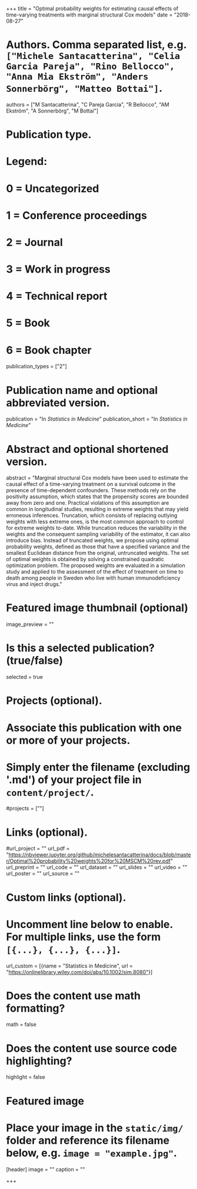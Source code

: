 +++
title = "Optimal probability weights for estimating causal effects of time-varying treatments with marginal structural Cox models"
date = "2018-08-27"

# Authors. Comma separated list, e.g. `["Michele Santacatterina", "Celia Garcia Pareja", "Rino Bellocco", "Anna Mia Ekström", "Anders Sonnerbörg", "Matteo Bottai"]`.
authors = ["M Santacatterina", "C Pareja Garcia", "R Bellocco", "AM Ekström", "A Sonnerbörg", "M Bottai"]

# Publication type.
# Legend:
# 0 = Uncategorized
# 1 = Conference proceedings
# 2 = Journal
# 3 = Work in progress
# 4 = Technical report
# 5 = Book
# 6 = Book chapter
publication_types = ["2"]

# Publication name and optional abbreviated version.
publication = "In *Statistics in Medicine*"
publication_short = "In *Statistics in Medicine*"

# Abstract and optional shortened version.
abstract = "Marginal structural Cox models have been used to estimate the causal effect of a time-varying treatment on a survival outcome in the presence of time-dependent confounders. These methods rely on the positivity assumption, which states that the propensity scores are bounded away from zero and one. Practical violations of this assumption are common in longitudinal studies, resulting in extreme weights that may yield erroneous inferences. Truncation, which consists of replacing outlying weights with less extreme ones, is the most common approach to control for extreme weights to-date. While truncation reduces the variability in the weights and the consequent sampling variability of the estimator, it can also introduce bias. Instead of truncated weights, we propose using optimal probability weights, defined as those that have a specified variance and the smallest Euclidean distance from the original, untruncated weights. The set of optimal weights is obtained by solving a constrained quadratic optimization problem. The proposed weights are evaluated in a simulation study and applied to the assessment of the effect of treatment on time to death among people in Sweden who live with human immunodeficiency virus and inject drugs."

# Featured image thumbnail (optional)
image_preview = ""

# Is this a selected publication? (true/false)
selected = true

# Projects (optional).
#   Associate this publication with one or more of your projects.
#   Simply enter the filename (excluding '.md') of your project file in `content/project/`.
#projects = [""]

# Links (optional).
#url_project = ""
url_pdf = "https://nbviewer.jupyter.org/github/michelesantacatterina/docs/blob/master/Optimal%20probability%20weights%20for%20MSCM%20rev.pdf"
url_preprint = ""
url_code = ""
url_dataset = ""
url_slides = ""
url_video = ""
url_poster = ""
url_source = ""



# Custom links (optional).
#   Uncomment line below to enable. For multiple links, use the form `[{...}, {...}, {...}]`.
url_custom = [{name = "Statistics in Medicine", url = "https://onlinelibrary.wiley.com/doi/abs/10.1002/sim.8080"}]

# Does the content use math formatting?
math = false

# Does the content use source code highlighting?
highlight = false

# Featured image
# Place your image in the `static/img/` folder and reference its filename below, e.g. `image = "example.jpg"`.
[header]
image = ""
caption = ""

+++